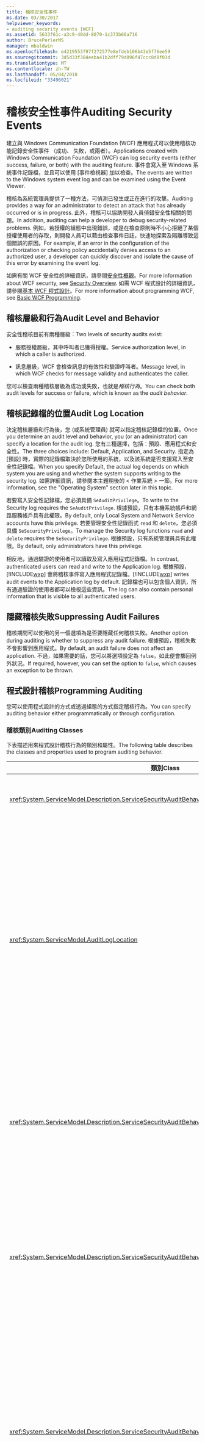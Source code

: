 ```yaml
---
title: 稽核安全性事件
ms.date: 03/30/2017
helpviewer_keywords:
- auditing security events [WCF]
ms.assetid: 5633f61c-a3c9-40dd-8070-1c373b66a716
author: BrucePerlerMS
manager: mbaldwin
ms.openlocfilehash: e4219553f97f272577e8efdeb106b43e5f76ee59
ms.sourcegitcommit: 3d5d33f384eeba41b2dff79d096f47ccc8d8f03d
ms.translationtype: MT
ms.contentlocale: zh-TW
ms.lasthandoff: 05/04/2018
ms.locfileid: "33496021"
---
```

# <a name="auditing-security-events"></a><span data-ttu-id="3a1b4-102">稽核安全性事件</span><span class="sxs-lookup"><span data-stu-id="3a1b4-102">Auditing Security Events</span></span>
<span data-ttu-id="3a1b4-103">建立與 Windows Communication Foundation (WCF) 應用程式可以使用稽核功能記錄安全性事件 （成功、 失敗，或兩者）。</span><span class="sxs-lookup"><span data-stu-id="3a1b4-103">Applications created with Windows Communication Foundation (WCF) can log security events (either success, failure, or both) with the auditing feature.</span></span> <span data-ttu-id="3a1b4-104">事件會寫入至 Windows 系統事件記錄檔，並且可以使用 [事件檢視器] 加以檢查。</span><span class="sxs-lookup"><span data-stu-id="3a1b4-104">The events are written to the Windows system event log and can be examined using the Event Viewer.</span></span>  
  
 <span data-ttu-id="3a1b4-105">稽核為系統管理員提供了一種方法，可偵測已發生或正在進行的攻擊。</span><span class="sxs-lookup"><span data-stu-id="3a1b4-105">Auditing provides a way for an administrator to detect an attack that has already occurred or is in progress.</span></span> <span data-ttu-id="3a1b4-106">此外，稽核可以協助開發人員偵錯安全性相關的問題。</span><span class="sxs-lookup"><span data-stu-id="3a1b4-106">In addition, auditing can help a developer to debug security-related problems.</span></span> <span data-ttu-id="3a1b4-107">例如，若授權的組態中出現錯誤，或是在檢查原則時不小心拒絕了某個授權使用者的存取，則開發人員可以藉由檢查事件日誌，快速地探索及隔離導致這個錯誤的原因。</span><span class="sxs-lookup"><span data-stu-id="3a1b4-107">For example, if an error in the configuration of the authorization or checking policy accidentally denies access to an authorized user, a developer can quickly discover and isolate the cause of this error by examining the event log.</span></span>  
  
 <span data-ttu-id="3a1b4-108">如需有關 WCF 安全性的詳細資訊，請參閱[安全性概觀](../../../../docs/framework/wcf/feature-details/security-overview.md)。</span><span class="sxs-lookup"><span data-stu-id="3a1b4-108">For more information about WCF security, see [Security Overview](../../../../docs/framework/wcf/feature-details/security-overview.md).</span></span> <span data-ttu-id="3a1b4-109">如需 WCF 程式設計的詳細資訊，請參閱[基本 WCF 程式設計](../../../../docs/framework/wcf/basic-wcf-programming.md)。</span><span class="sxs-lookup"><span data-stu-id="3a1b4-109">For more information about programming WCF, see [Basic WCF Programming](../../../../docs/framework/wcf/basic-wcf-programming.md).</span></span>  
  
## <a name="audit-level-and-behavior"></a><span data-ttu-id="3a1b4-110">稽核層級和行為</span><span class="sxs-lookup"><span data-stu-id="3a1b4-110">Audit Level and Behavior</span></span>  
 <span data-ttu-id="3a1b4-111">安全性稽核目前有兩種層級：</span><span class="sxs-lookup"><span data-stu-id="3a1b4-111">Two levels of security audits exist:</span></span>  
  
-   <span data-ttu-id="3a1b4-112">服務授權層級，其中呼叫者已獲得授權。</span><span class="sxs-lookup"><span data-stu-id="3a1b4-112">Service authorization level, in which a caller is authorized.</span></span>  
  
-   <span data-ttu-id="3a1b4-113">訊息層級，WCF 會檢查訊息的有效性和驗證呼叫者。</span><span class="sxs-lookup"><span data-stu-id="3a1b4-113">Message level, in which WCF checks for message validity and authenticates the caller.</span></span>  
  
 <span data-ttu-id="3a1b4-114">您可以檢查兩種稽核層級為成功或失敗，也就是*稽核行為*。</span><span class="sxs-lookup"><span data-stu-id="3a1b4-114">You can check both audit levels for success or failure, which is known as the *audit behavior*.</span></span>  
  
## <a name="audit-log-location"></a><span data-ttu-id="3a1b4-115">稽核記錄檔的位置</span><span class="sxs-lookup"><span data-stu-id="3a1b4-115">Audit Log Location</span></span>  
 <span data-ttu-id="3a1b4-116">決定稽核層級和行為後，您 (或系統管理員) 就可以指定稽核記錄檔的位置。</span><span class="sxs-lookup"><span data-stu-id="3a1b4-116">Once you determine an audit level and behavior, you (or an administrator) can specify a location for the audit log.</span></span> <span data-ttu-id="3a1b4-117">您有三種選擇，包括：預設、應用程式和安全性。</span><span class="sxs-lookup"><span data-stu-id="3a1b4-117">The three choices include: Default, Application, and Security.</span></span> <span data-ttu-id="3a1b4-118">指定為 [預設] 時，實際的記錄檔取決於您所使用的系統，以及該系統是否支援寫入至安全性記錄檔。</span><span class="sxs-lookup"><span data-stu-id="3a1b4-118">When you specify Default, the actual log depends on which system you are using and whether the system supports writing to the security log.</span></span> <span data-ttu-id="3a1b4-119">如需詳細資訊，請參閱本主題稍後的 < 作業系統 > 一節。</span><span class="sxs-lookup"><span data-stu-id="3a1b4-119">For more information, see the "Operating System" section later in this topic.</span></span>  
  
 <span data-ttu-id="3a1b4-120">若要寫入安全性記錄檔，您必須具備 `SeAuditPrivilege`。</span><span class="sxs-lookup"><span data-stu-id="3a1b4-120">To write to the Security log requires the `SeAuditPrivilege`.</span></span> <span data-ttu-id="3a1b4-121">根據預設，只有本機系統帳戶和網路服務帳戶具有此權限。</span><span class="sxs-lookup"><span data-stu-id="3a1b4-121">By default, only Local System and Network Service accounts have this privilege.</span></span> <span data-ttu-id="3a1b4-122">若要管理安全性記錄函式 `read` 和 `delete`，您必須具備 `SeSecurityPrivilege`。</span><span class="sxs-lookup"><span data-stu-id="3a1b4-122">To manage the Security log functions `read` and `delete` requires the `SeSecurityPrivilege`.</span></span> <span data-ttu-id="3a1b4-123">根據預設，只有系統管理員具有此權限。</span><span class="sxs-lookup"><span data-stu-id="3a1b4-123">By default, only administrators have this privilege.</span></span>  
  
 <span data-ttu-id="3a1b4-124">相反地，通過驗證的使用者可以讀取及寫入應用程式記錄檔。</span><span class="sxs-lookup"><span data-stu-id="3a1b4-124">In contrast, authenticated users can read and write to the Application log.</span></span> <span data-ttu-id="3a1b4-125">根據預設，[!INCLUDE[wxp](../../../../includes/wxp-md.md)] 會將稽核事件寫入應用程式記錄檔。</span><span class="sxs-lookup"><span data-stu-id="3a1b4-125">[!INCLUDE[wxp](../../../../includes/wxp-md.md)] writes audit events to the Application log by default.</span></span> <span data-ttu-id="3a1b4-126">記錄檔也可以包含個人資訊，所有通過驗證的使用者都可以檢視這些資訊。</span><span class="sxs-lookup"><span data-stu-id="3a1b4-126">The log can also contain personal information that is visible to all authenticated users.</span></span>  
  
## <a name="suppressing-audit-failures"></a><span data-ttu-id="3a1b4-127">隱藏稽核失敗</span><span class="sxs-lookup"><span data-stu-id="3a1b4-127">Suppressing Audit Failures</span></span>  
 <span data-ttu-id="3a1b4-128">稽核期間可以使用的另一個選項為是否要隱藏任何稽核失敗。</span><span class="sxs-lookup"><span data-stu-id="3a1b4-128">Another option during auditing is whether to suppress any audit failure.</span></span> <span data-ttu-id="3a1b4-129">根據預設，稽核失敗不會影響到應用程式。</span><span class="sxs-lookup"><span data-stu-id="3a1b4-129">By default, an audit failure does not affect an application.</span></span> <span data-ttu-id="3a1b4-130">不過，如果需要的話，您可以將選項設定為 `false`，如此便會擲回例外狀況。</span><span class="sxs-lookup"><span data-stu-id="3a1b4-130">If required, however, you can set the option to `false`, which causes an exception to be thrown.</span></span>  
  
## <a name="programming-auditing"></a><span data-ttu-id="3a1b4-131">程式設計稽核</span><span class="sxs-lookup"><span data-stu-id="3a1b4-131">Programming Auditing</span></span>  
 <span data-ttu-id="3a1b4-132">您可以使用程式設計的方式或透過組態的方式指定稽核行為。</span><span class="sxs-lookup"><span data-stu-id="3a1b4-132">You can specify auditing behavior either programmatically or through configuration.</span></span>  
  
### <a name="auditing-classes"></a><span data-ttu-id="3a1b4-133">稽核類別</span><span class="sxs-lookup"><span data-stu-id="3a1b4-133">Auditing Classes</span></span>  
 <span data-ttu-id="3a1b4-134">下表描述用來程式設計稽核行為的類別和屬性。</span><span class="sxs-lookup"><span data-stu-id="3a1b4-134">The following table describes the classes and properties used to program auditing behavior.</span></span>  
  
|<span data-ttu-id="3a1b4-135">類別</span><span class="sxs-lookup"><span data-stu-id="3a1b4-135">Class</span></span>|<span data-ttu-id="3a1b4-136">描述</span><span class="sxs-lookup"><span data-stu-id="3a1b4-136">Description</span></span>|  
|-----------|-----------------|  
|<xref:System.ServiceModel.Description.ServiceSecurityAuditBehavior>|<span data-ttu-id="3a1b4-137">將稽核的設定選項啟用為服務行為。</span><span class="sxs-lookup"><span data-stu-id="3a1b4-137">Enables setting options for auditing as a service behavior.</span></span>|  
|<xref:System.ServiceModel.AuditLogLocation>|<span data-ttu-id="3a1b4-138">用於指定寫入哪個記錄檔的列舉。</span><span class="sxs-lookup"><span data-stu-id="3a1b4-138">Enumeration to specify which log to write to.</span></span> <span data-ttu-id="3a1b4-139">可能的值為 [預設]、[應用程式] 和 [安全性]。</span><span class="sxs-lookup"><span data-stu-id="3a1b4-139">The possible values are Default, Application, and Security.</span></span> <span data-ttu-id="3a1b4-140">當您選取 [預設] 時，作業系統會判斷實際的記錄檔位置。</span><span class="sxs-lookup"><span data-stu-id="3a1b4-140">When you select Default, the operating system determines the actual log location.</span></span> <span data-ttu-id="3a1b4-141">如需詳細資訊，請參閱本主題稍後「應用程式或安全性事件記錄檔選擇」一節的說明。</span><span class="sxs-lookup"><span data-stu-id="3a1b4-141">See the "Application or Security Event Log Choice" section later in this topic.</span></span>|  
|<xref:System.ServiceModel.Description.ServiceSecurityAuditBehavior.MessageAuthenticationAuditLevel%2A>|<span data-ttu-id="3a1b4-142">指定要在訊息層級上稽核哪種訊息驗證事件的類型。</span><span class="sxs-lookup"><span data-stu-id="3a1b4-142">Specifies which types of message authentication events are audited at the message level.</span></span> <span data-ttu-id="3a1b4-143">這些選擇有 `None`、`Failure`、`Success` 和 `SuccessOrFailure`。</span><span class="sxs-lookup"><span data-stu-id="3a1b4-143">The choices are `None`, `Failure`, `Success`, and `SuccessOrFailure`.</span></span>|  
|<xref:System.ServiceModel.Description.ServiceSecurityAuditBehavior.ServiceAuthorizationAuditLevel%2A>|<span data-ttu-id="3a1b4-144">指定要在服務層級上稽核哪種服務授權事件的類型。</span><span class="sxs-lookup"><span data-stu-id="3a1b4-144">Specifies which types of service authorization events are audited at the service level.</span></span> <span data-ttu-id="3a1b4-145">這些選擇有 `None`、`Failure`、`Success` 和 `SuccessOrFailure`。</span><span class="sxs-lookup"><span data-stu-id="3a1b4-145">The choices are `None`, `Failure`, `Success`, and `SuccessOrFailure`.</span></span>|  
|<xref:System.ServiceModel.Description.ServiceSecurityAuditBehavior.SuppressAuditFailure%2A>|<span data-ttu-id="3a1b4-146">指定當稽核失敗時，用戶端要求會產生什麼變化。</span><span class="sxs-lookup"><span data-stu-id="3a1b4-146">Specifies what happens to the client request when auditing fails.</span></span> <span data-ttu-id="3a1b4-147">例如，當服務嘗試寫入安全性記錄檔，但不具有 `SeAuditPrivilege` 時。</span><span class="sxs-lookup"><span data-stu-id="3a1b4-147">For example, when the service attempts to write to the security log, but does not have `SeAuditPrivilege`.</span></span> <span data-ttu-id="3a1b4-148">`true` 的預設值表示忽略該失敗，並且正常處理用戶端要求。</span><span class="sxs-lookup"><span data-stu-id="3a1b4-148">The default value of `true` indicates that failures are ignored, and the client request is processed normally.</span></span>|  
  
 <span data-ttu-id="3a1b4-149">如需設定應用程式記錄稽核事件的範例，請參閱[How to： 稽核安全性事件](../../../../docs/framework/wcf/feature-details/how-to-audit-wcf-security-events.md)。</span><span class="sxs-lookup"><span data-stu-id="3a1b4-149">For an example of setting up an application to log audit events, see [How to: Audit Security Events](../../../../docs/framework/wcf/feature-details/how-to-audit-wcf-security-events.md).</span></span>  
  
### <a name="configuration"></a><span data-ttu-id="3a1b4-150">組態</span><span class="sxs-lookup"><span data-stu-id="3a1b4-150">Configuration</span></span>  
 <span data-ttu-id="3a1b4-151">您也可以使用組態來指定稽核行為加入[ \<serviceSecurityAudit >](../../../../docs/framework/configure-apps/file-schema/wcf/servicesecurityaudit.md)下[\<行為 >](../../../../docs/framework/configure-apps/file-schema/wcf/behaviors.md)。</span><span class="sxs-lookup"><span data-stu-id="3a1b4-151">You can also use configuration to specify auditing behavior by adding a [\<serviceSecurityAudit>](../../../../docs/framework/configure-apps/file-schema/wcf/servicesecurityaudit.md) under the [\<behaviors>](../../../../docs/framework/configure-apps/file-schema/wcf/behaviors.md).</span></span> <span data-ttu-id="3a1b4-152">您必須新增項目底下[\<行為 >](../../../../docs/framework/configure-apps/file-schema/wcf/behavior-of-endpointbehaviors.md)如下列程式碼所示。</span><span class="sxs-lookup"><span data-stu-id="3a1b4-152">You must add the element under a [\<behavior>](../../../../docs/framework/configure-apps/file-schema/wcf/behavior-of-endpointbehaviors.md) as shown in the following code.</span></span>  
  
```xml  
<configuration>  
  <system.serviceModel>  
    <behaviors>  
      <behavior>  
        <!— auditLogLocation="Application" or "Security" -—>  
        <serviceSecurityAudit  
                  auditLogLocation="Application"  
                  suppressAuditFailure="true"  
                  serviceAuthorizationAuditLevel="Failure"  
                  messageAuthenticationAuditLevel="SuccessOrFailure" />   
      </behavior>  
    </behaviors>  
  </system.serviceModel>  
</configuration>  
```  
  
 <span data-ttu-id="3a1b4-153">如果已啟用稽核，但未指定 `auditLogLocation`，則支援寫入至安全性記錄檔的平台會使用的預設記錄名稱為「安全性」記錄檔，否則便是「應用程式」記錄檔。</span><span class="sxs-lookup"><span data-stu-id="3a1b4-153">If auditing is enabled and an `auditLogLocation` is not specified, the default log name is "Security" log for the platform supporting writing to the Security log; otherwise, it is "Application" log.</span></span> <span data-ttu-id="3a1b4-154">只有 [!INCLUDE[ws2003](../../../../includes/ws2003-md.md)] 和 [!INCLUDE[wv](../../../../includes/wv-md.md)] 作業系統支援寫入至安全性記錄檔。</span><span class="sxs-lookup"><span data-stu-id="3a1b4-154">Only the [!INCLUDE[ws2003](../../../../includes/ws2003-md.md)] and [!INCLUDE[wv](../../../../includes/wv-md.md)] operating systems support writing to the Security log.</span></span> <span data-ttu-id="3a1b4-155">如需詳細資訊，請參閱本主題稍後的 < 作業系統 > 一節。</span><span class="sxs-lookup"><span data-stu-id="3a1b4-155">For more information, see the "Operating System" section later in this topic.</span></span>  
  
## <a name="security-considerations"></a><span data-ttu-id="3a1b4-156">安全性考量</span><span class="sxs-lookup"><span data-stu-id="3a1b4-156">Security Considerations</span></span>  
 <span data-ttu-id="3a1b4-157">如果惡意使用者得知已啟用稽核，攻擊者就可以傳送無效的訊息，而造成寫入稽核項目。</span><span class="sxs-lookup"><span data-stu-id="3a1b4-157">If a malicious user knows that auditing is enabled, that attacker can send invalid messages that cause audit entries to be written.</span></span> <span data-ttu-id="3a1b4-158">如果是因為這個方法而填滿稽核記錄檔，稽核系統就會失敗。</span><span class="sxs-lookup"><span data-stu-id="3a1b4-158">If the audit log is filled in this manner, the auditing system fails.</span></span> <span data-ttu-id="3a1b4-159">若要減輕這個威脅，請將 <xref:System.ServiceModel.Description.ServiceSecurityAuditBehavior.SuppressAuditFailure%2A> 屬性設定為 `true`，並使用 [事件檢視器] 的屬性來控制稽核行為。</span><span class="sxs-lookup"><span data-stu-id="3a1b4-159">To mitigate this, set the <xref:System.ServiceModel.Description.ServiceSecurityAuditBehavior.SuppressAuditFailure%2A> property to `true` and use the properties of the Event Viewer to control the auditing behavior.</span></span> <span data-ttu-id="3a1b4-160">如需詳細資訊，請參閱 Microsoft 技術支援文件上檢視及管理使用事件檢視器可在 Windows XP 中的事件記錄檔[如何檢視及管理在 Windows XP 中的事件檢視器中的事件記錄檔](http://go.microsoft.com/fwlink/?LinkId=89150)。</span><span class="sxs-lookup"><span data-stu-id="3a1b4-160">For more information, see the Microsoft Support article on viewing and managing event logs by using the Event Viewer in Windows XP available at [How to view and manage event logs in Event Viewer in Windows XP](http://go.microsoft.com/fwlink/?LinkId=89150).</span></span>  
  
 <span data-ttu-id="3a1b4-161">在 [!INCLUDE[wxp](../../../../includes/wxp-md.md)] 上，任何通過驗證的使用者都可以檢視寫入 [應用程式記錄檔] 的稽核事件。</span><span class="sxs-lookup"><span data-stu-id="3a1b4-161">Audit events that are written to the Application Log on [!INCLUDE[wxp](../../../../includes/wxp-md.md)] are visible to any authenticated user.</span></span>  
  
## <a name="choosing-between-application-and-security-event-logs"></a><span data-ttu-id="3a1b4-162">在應用程式和安全性事件記錄檔之間選擇</span><span class="sxs-lookup"><span data-stu-id="3a1b4-162">Choosing Between Application and Security Event Logs</span></span>  
 <span data-ttu-id="3a1b4-163">下表提供可協助您選擇要記錄至應用程式或安全性事件記錄檔的詳細資訊。</span><span class="sxs-lookup"><span data-stu-id="3a1b4-163">The following tables provide information to help you choose whether to log into the Application or the Security event log.</span></span>  
  
#### <a name="operating-system"></a><span data-ttu-id="3a1b4-164">作業系統</span><span class="sxs-lookup"><span data-stu-id="3a1b4-164">Operating System</span></span>  
  
|<span data-ttu-id="3a1b4-165">系統</span><span class="sxs-lookup"><span data-stu-id="3a1b4-165">System</span></span>|<span data-ttu-id="3a1b4-166">應用程式記錄檔</span><span class="sxs-lookup"><span data-stu-id="3a1b4-166">Application log</span></span>|<span data-ttu-id="3a1b4-167">安全性記錄檔</span><span class="sxs-lookup"><span data-stu-id="3a1b4-167">Security log</span></span>|  
|------------|---------------------|------------------|  
|[!INCLUDE[wxpsp2](../../../../includes/wxpsp2-md.md)]<span data-ttu-id="3a1b4-168"> (含) 以後版本</span><span class="sxs-lookup"><span data-stu-id="3a1b4-168"> or later</span></span>|<span data-ttu-id="3a1b4-169">支援</span><span class="sxs-lookup"><span data-stu-id="3a1b4-169">Supported</span></span>|<span data-ttu-id="3a1b4-170">不支援</span><span class="sxs-lookup"><span data-stu-id="3a1b4-170">Not supported</span></span>|  
|[!INCLUDE[ws2003sp1](../../../../includes/ws2003sp1-md.md)]<span data-ttu-id="3a1b4-171"> 和 [!INCLUDE[wv](../../../../includes/wv-md.md)]</span><span class="sxs-lookup"><span data-stu-id="3a1b4-171"> and [!INCLUDE[wv](../../../../includes/wv-md.md)]</span></span>|<span data-ttu-id="3a1b4-172">支援</span><span class="sxs-lookup"><span data-stu-id="3a1b4-172">Supported</span></span>|<span data-ttu-id="3a1b4-173">執行緒內容必須擁有 `SeAuditPrivilege`</span><span class="sxs-lookup"><span data-stu-id="3a1b4-173">Thread context must possess `SeAuditPrivilege`</span></span>|  
  
#### <a name="other-factors"></a><span data-ttu-id="3a1b4-174">其他因素</span><span class="sxs-lookup"><span data-stu-id="3a1b4-174">Other Factors</span></span>  
 <span data-ttu-id="3a1b4-175">除了作業系統之外，下表描述其他控制記錄啟用的設定。</span><span class="sxs-lookup"><span data-stu-id="3a1b4-175">In addition to the operating system, the following table describes other settings that control the enablement of logging.</span></span>  
  
|<span data-ttu-id="3a1b4-176">因素</span><span class="sxs-lookup"><span data-stu-id="3a1b4-176">Factor</span></span>|<span data-ttu-id="3a1b4-177">應用程式記錄檔</span><span class="sxs-lookup"><span data-stu-id="3a1b4-177">Application log</span></span>|<span data-ttu-id="3a1b4-178">安全性記錄檔</span><span class="sxs-lookup"><span data-stu-id="3a1b4-178">Security log</span></span>|  
|------------|---------------------|------------------|  
|<span data-ttu-id="3a1b4-179">稽核原則管理</span><span class="sxs-lookup"><span data-stu-id="3a1b4-179">Audit policy management</span></span>|<span data-ttu-id="3a1b4-180">不適用。</span><span class="sxs-lookup"><span data-stu-id="3a1b4-180">Not applicable.</span></span>|<span data-ttu-id="3a1b4-181">安全性記錄檔也可以藉由本機安全性授權 (LSA) 原則與組態來加以控制。</span><span class="sxs-lookup"><span data-stu-id="3a1b4-181">Along with configuration, the Security log is also controlled by the local security authority (LSA) policy.</span></span> <span data-ttu-id="3a1b4-182">您也必須啟用 [稽核物件存取] 類別。</span><span class="sxs-lookup"><span data-stu-id="3a1b4-182">The "Audit object access" category must also be enabled.</span></span>|  
|<span data-ttu-id="3a1b4-183">預設的使用者經驗</span><span class="sxs-lookup"><span data-stu-id="3a1b4-183">Default user experience</span></span>|<span data-ttu-id="3a1b4-184">所有通過驗證的使用者都可以寫入應用程式記錄檔，因此不需要為應用程式處理序額外執行設定權限的步驟。</span><span class="sxs-lookup"><span data-stu-id="3a1b4-184">All authenticated users can write to the Application log, so no additional permission step is needed for application processes.</span></span>|<span data-ttu-id="3a1b4-185">應用程式處理序 (內容) 必須具有 `SeAuditPrivilege`。</span><span class="sxs-lookup"><span data-stu-id="3a1b4-185">The application process (context) must have `SeAuditPrivilege`.</span></span>|  
  
## <a name="see-also"></a><span data-ttu-id="3a1b4-186">另請參閱</span><span class="sxs-lookup"><span data-stu-id="3a1b4-186">See Also</span></span>  
 <xref:System.ServiceModel.Description.ServiceSecurityAuditBehavior>  
 <xref:System.ServiceModel.AuditLogLocation>  
 [<span data-ttu-id="3a1b4-187">安全性概觀</span><span class="sxs-lookup"><span data-stu-id="3a1b4-187">Security Overview</span></span>](../../../../docs/framework/wcf/feature-details/security-overview.md)  
 [<span data-ttu-id="3a1b4-188">基本 WCF 程式設計</span><span class="sxs-lookup"><span data-stu-id="3a1b4-188">Basic WCF Programming</span></span>](../../../../docs/framework/wcf/basic-wcf-programming.md)  
 [<span data-ttu-id="3a1b4-189">如何：稽核安全性事件</span><span class="sxs-lookup"><span data-stu-id="3a1b4-189">How to: Audit Security Events</span></span>](../../../../docs/framework/wcf/feature-details/how-to-audit-wcf-security-events.md)  
 [<span data-ttu-id="3a1b4-190">\<serviceSecurityAudit ></span><span class="sxs-lookup"><span data-stu-id="3a1b4-190">\<serviceSecurityAudit></span></span>](../../../../docs/framework/configure-apps/file-schema/wcf/servicesecurityaudit.md)  
 [<span data-ttu-id="3a1b4-191">\<行為 ></span><span class="sxs-lookup"><span data-stu-id="3a1b4-191">\<behaviors></span></span>](../../../../docs/framework/configure-apps/file-schema/wcf/behaviors.md)  
 [<span data-ttu-id="3a1b4-192">Windows Server App Fabric 的安全性模型</span><span class="sxs-lookup"><span data-stu-id="3a1b4-192">Security Model for Windows Server App Fabric</span></span>](http://go.microsoft.com/fwlink/?LinkID=201279&clcid=0x409)
